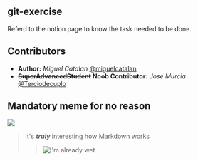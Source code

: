 ## git-exercise
Referd to the notion page to know the task needed to be done.

## Contributors
- **Author:** *Miguel Catalan* [@miguelcatalan](https://github.com/miguelcatalan)
- **~~SuperAdvancedStudent~~ Noob Contributor:** *Jose Murcia* [@Terciodecuplo](https://github.com/Terciodecuplo)

## Mandatory meme for no reason
![](https://media.tenor.com/images/8997cc18bb5c112cad4112180695db56/tenor.gif)

>It's ***truly*** interesting how Markdown works
>
>>![I'm already wet](https://i.imgflip.com/598a0g.png)

